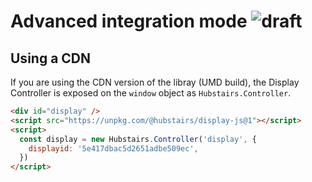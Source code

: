 # Advanced integration mode ![draft]

## Using a CDN

If you are using the CDN version of the libray (UMD build), the Display Controller is exposed on the `window` object as `Hubstairs.Controller`.

```html
<div id="display" />
<script src="https://unpkg.com/@hubstairs/display-js@1"></script>
<script>
  const display = new Hubstairs.Controller('display', {
    displayid: '5e417dbac5d2651adbe509ec',
  })
</script>
```

[draft]: https://img.shields.io/badge/draft-orange
